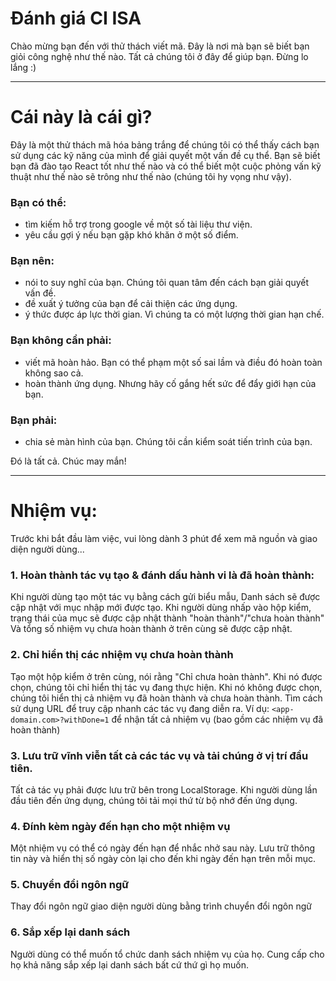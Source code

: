 # Đánh giá CI ISA

Chào mừng bạn đến với thử thách viết mã. Đây là nơi mà bạn sẽ biết bạn giỏi công nghệ như thế nào.
Tất cả chúng tôi ở đây để giúp bạn. Đừng lo lắng :)

---

# Cái này là cái gì?

Đây là một thử thách mã hóa bảng trắng để chúng tôi có thể thấy cách bạn sử dụng các kỹ năng của mình để giải quyết
một vấn đề cụ thể. Bạn sẽ biết bạn đã đào tạo React tốt như thế nào và có thể biết một cuộc phỏng vấn kỹ thuật như thế nào
sẽ trông như thế nào (chúng tôi hy vọng như vậy).

### Bạn có thể:

- tìm kiếm hỗ trợ trong google về một số tài liệu thư viện.
- yêu cầu gợi ý nếu bạn gặp khó khăn ở một số điểm.

### Bạn nên:

- nói to suy nghĩ của bạn. Chúng tôi quan tâm đến cách bạn giải quyết vấn đề.
- đề xuất ý tưởng của bạn để cải thiện các ứng dụng.
- ý thức được áp lực thời gian. Vì chúng ta có một lượng thời gian hạn chế.

### Bạn không cần phải:

- viết mã hoàn hảo. Bạn có thể phạm một số sai lầm và điều đó hoàn toàn không sao cả.
- hoàn thành ứng dụng. Nhưng hãy cố gắng hết sức để đẩy giới hạn của bạn.

### Bạn phải:

- chia sẻ màn hình của bạn. Chúng tôi cần kiểm soát tiến trình của bạn.

Đó là tất cả. Chúc may mắn!

---

# Nhiệm vụ:

Trước khi bắt đầu làm việc, vui lòng dành 3 phút để xem mã nguồn và giao diện người dùng...

### 1. Hoàn thành tác vụ tạo & đánh dấu hành vi là đã hoàn thành:

Khi người dùng tạo một tác vụ bằng cách gửi biểu mẫu, Danh sách sẽ được cập nhật với mục nhập mới được tạo.
Khi người dùng nhấp vào hộp kiểm, trạng thái của mục sẽ được cập nhật thành "hoàn thành"/"chưa hoàn thành"
Và tổng số nhiệm vụ chưa hoàn thành ở trên cùng sẽ được cập nhật.

### 2. Chỉ hiển thị các nhiệm vụ chưa hoàn thành

Tạo một hộp kiểm ở trên cùng, nói rằng "Chỉ chưa hoàn thành". Khi nó được chọn, chúng tôi chỉ hiển thị tác vụ đang thực hiện.
Khi nó không được chọn, chúng tôi hiển thị cả nhiệm vụ đã hoàn thành và chưa hoàn thành.
Tìm cách sử dụng URL để truy cập nhanh các tác vụ đang diễn ra. Ví dụ: `<app-domain.com>?withDone=1` để nhận tất cả
nhiệm vụ (bao gồm các nhiệm vụ đã hoàn thành)

### 3. Lưu trữ vĩnh viễn tất cả các tác vụ và tải chúng ở vị trí đầu tiên.

Tất cả tác vụ phải được lưu trữ bên trong LocalStorage. Khi người dùng lần đầu tiên đến ứng dụng, chúng tôi tải mọi thứ
từ bộ nhớ đến ứng dụng.

### 4. Đính kèm ngày đến hạn cho một nhiệm vụ

Một nhiệm vụ có thể có ngày đến hạn để nhắc nhở sau này. Lưu trữ thông tin này và hiển thị số ngày còn lại cho đến khi
ngày đến hạn trên mỗi mục.

### 5. Chuyển đổi ngôn ngữ

Thay đổi ngôn ngữ giao diện người dùng bằng trình chuyển đổi ngôn ngữ

### 6. Sắp xếp lại danh sách

Người dùng có thể muốn tổ chức danh sách nhiệm vụ của họ. Cung cấp cho họ khả năng sắp xếp lại danh sách bất cứ thứ gì họ muốn.
